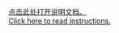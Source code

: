 <a href = "https://github.com/Dr-Omega9834/Asphalt9/blob/master/README_CN.md">点击此处打开说明文档。<br/>Click here to read instructions.</a>